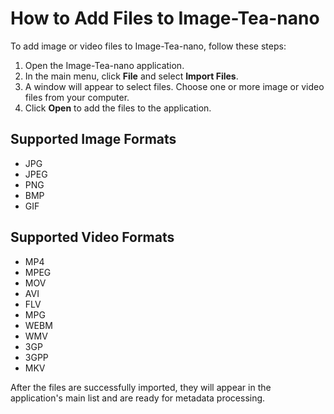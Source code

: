 # How to Add Files to Image-Tea-nano

To add image or video files to Image-Tea-nano, follow these steps:

1. Open the Image-Tea-nano application.
2. In the main menu, click **File** and select **Import Files**.
3. A window will appear to select files. Choose one or more image or video files from your computer.
4. Click **Open** to add the files to the application.

## Supported Image Formats
- JPG
- JPEG
- PNG
- BMP
- GIF

## Supported Video Formats
- MP4
- MPEG
- MOV
- AVI
- FLV
- MPG
- WEBM
- WMV
- 3GP
- 3GPP
- MKV

After the files are successfully imported, they will appear in the application's main list and are ready for metadata processing.
